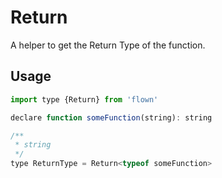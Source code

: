 # Return

A helper to get the Return Type of the function.

## Usage

```js
import type {Return} from 'flown'

declare function someFunction(string): string

/**
 * string
 */
type ReturnType = Return<typeof someFunction>
```
